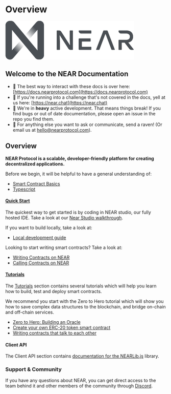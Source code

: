 # Overview

![](.gitbook/assets/gray_near_logo_md.png)

## Welcome to the NEAR Documentation

* 🙌 The best way to interact with these docs is over here: [https://docs.nearprotocol.com](https://docs.nearprotocol.com)
* 📣 If you're running into a challenge that's not covered in the docs, yell at us here: [https://near.chat](https://near.chat) 
* 🐞 We're in **heavy** active development. That means things break! If you find bugs or out of date documentation, please open an issue in the repo you find them.
* 🦆 For anything else you want to ask or communicate, send a raven! \(Or email us at hello@nearprotocol.com\).

## Overview

**NEAR Protocol is a scalable, developer-friendly platform for creating decentralized applications.**

Before we begin, it will be helpful to have a general understanding of:

* [Smart Contract Basics](prerequisites/the_basics.md)
* [Typescript](prerequisites/language-typescript.md)

#### [Quick Start](working-smart-contracts/)

The quickest way to get started is by coding in NEAR studio, our fully hosted IDE. Take a look at our [Near Studio walkthrough](quick-start/near-studio-ide.md).

If you want to build locally, take a look at:

* [Local development guide](quick-start/local-development.md)

Looking to start writing smart contracts? Take a look at:

* [Writing Contracts on NEAR](working-smart-contracts/writing-contracts.md)
* [Calling Contracts on NEAR](working-smart-contracts/calling-contracts.md)

#### [Tutorials](tutorials/)

The [Tutorials](tutorials/) section contains several tutorials which will help you learn how to build, test and deploy smart contracts.

We recommend you start with the Zero to Hero tutorial which will show you how to save complex data structures to the blockchain, and bridge on-chain and off-chain services.

* [Zero to Hero: Building an Oracle ](tutorials/zero-to-hero.md)
* [Create your own ERC-20 token smart contract](tutorials/token.md)
* [Writing contracts that talk to each other](tutorials/how-to-write-contracts-that-talk-to-each-other.md)

#### Client API

The Client API section contains [documentation for the NEARLib.js](api-documentation/js.md) library.

### Support & Community

If you have any questions about NEAR, you can get direct access to the team behind it and other members of the community through [Discord](http://near.chat).

